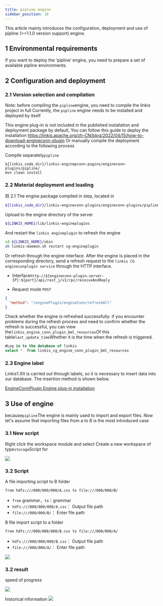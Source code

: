 ```yaml
---
title: pipline engine
sidebar_position: 10
---
```


This article mainly introduces the configuration, deployment and use of pipline (>=1.1.0 version support) engine.

## 1 Environmental requirements

If you want to deploy the ‘pipline’ engine, you need to prepare a set of available pipline environments.

## 2 Configuration and deployment

### 2.1 Version selection and compilation
Note: before compiling the `pipline`engine, you need to compile the linkis project in full
Currently, the `pipline` engine needs to be installed and deployed by itself

This engine plug-in is not included in the published installation and deployment package by default,
You can follow this guide to deploy the installation https://linkis.apache.org/zh-CN/blog/2022/04/15/how-to-download-engineconn-plugin
Or manually compile the deployment according to the following process

Compile separately`pipline` 

```
${linkis_code_dir}/linkis-enginepconn-pugins/engineconn-plugins/pipline/
mvn clean install
```

### 2.2 Material deployment and loading

将 2.1 The engine package compiled in step, located in

```bash
${linkis_code_dir}/linkis-engineconn-plugins/engineconn-plugins/pipline/target/out/pipline
```
Upload to the engine directory of the server

```bash 
${LINKIS_HOME}/lib/linkis-engineplugins
```

And restart the `linkis engineplugin` to refresh the engine
```bash
cd ${LINKIS_HOME}/sbin
sh linkis-daemon.sh restart cg-engineplugin
```
Or refresh through the engine interface. After the engine is placed in the corresponding directory, send a refresh request to the `linkis CG engineconplugin service` through the HTTP interface.
- Interface`http://${engineconn-plugin-server-IP}:${port}/api/rest_j/v1/rpc/receiveAndReply`

- Request mode `POST`

```json
{
  "method": "/enginePlugin/engineConn/refreshAll"
}
```
Check whether the engine is refreshed successfully: if you encounter problems during the refresh process and need to confirm whether the refresh is successful, you can view the`linkis_engine_conn_plugin_bml_resources`Of this table`last_update_time`Whether it is the time when the refresh is triggered.

```sql
#Log in to the database of linkis
select *  from linkis_cg_engine_conn_plugin_bml_resources
```

### 2.3 Engine label

Linkis1.XIt is carried out through labels, so it is necessary to insert data into our database. The insertion method is shown below.

[EngineConnPlugin Engine plug-in installation](deployment/engine_conn_plugin_installation.md) 


## 3 Use of engine

because`pipline`The engine is mainly used to import and export files. Now let's assume that importing files from a to B is the most introduced case

### 3.1 New script
Right click the workspace module and select Create a new workspace of type`storage`Script for

![](/Images-zh/EngineConnNew/new_pipline_script.png)

### 3.2 Script
A file importing script to B folder
```bash
from hdfs:///000/000/000/A.csv to file:///000/000/B/
```
- `from` grammar，`to`：grammar
- `hdfs:///000/000/000/A.csv`： Output file path
- `file:///000/000/B/`： Enter file path

B file import script to a folder
```bash
from hdfs:///000/000/000/B.csv to file:///000/000/A/
```
- `hdfs:///000/000/000/B.csv`： Output file path
- `file:///000/000/A/`： Enter file path

![](/Images-zh/EngineConnNew/to_write.png)
### 3.2 result
speed of progress

![](/Images-zh/EngineConnNew/job_state.png)

historical information
![](/Images-zh/EngineConnNew/historical_information.png)
